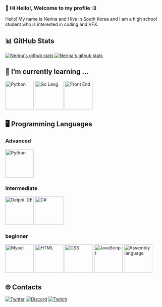 ### 👋 Hi Hello!, Welcome to my profile :3
Hello! My name is Nerina and I live in South Korea and I am a high school student who is interested in coding and VFX.

## 📊 GitHub Stats
[![Nerina's github stats](https://github-readme-stats.vercel.app/api?username=nerina1241&count_private=true&show_icons=true&hide_border=true&theme=radical)](https://github.com/nerina1241)
[![Nerina's github stats](https://github-readme-stats.vercel.app/api/top-langs/?username=nerina1241&exclude_repo=blog,blog.nerina1241.dev&show_icons=true&hide_border=true&title_color=004386&icon_color=004386&layout=compact&count_private=true&langs_count=8&theme=radical&hide=ruby)](https://github.com/nerina1241)

## 🌱 **I’m currently learning ...**
<img src="https://cdn.icon-icons.com/icons2/1495/PNG/512/python_103279.png" alt="Python" width="90"> <img src="https://www.nicepng.com/png/full/264-2641184_111-kb-png-golang-logo.png" alt="Go Lang" width="90"> <img src="https://file.nerina.pw/nerina/frontend.png" alt="Front End" width="90">

## 🖥️ Programming Languages
### **Advanced**
<img src="https://cdn.icon-icons.com/icons2/1495/PNG/512/python_103279.png" alt="Python" width="90">

### **Intermediate**
<img src="https://file.nerina.pw/nerina/delphi.png" alt="Delphi IDE" width="90"> <img src="https://cdn.icon-icons.com/icons2/2415/PNG/512/csharp_original_logo_icon_146578.png" alt="C#" width="90">

### **beginner**
<img src="https://cdn.icon-icons.com/icons2/2415/PNG/512/mysql_original_wordmark_logo_icon_146417.png" alt="Mysql" width="90"> <img src="https://cdn.icon-icons.com/icons2/2415/PNG/512/html_original_wordmark_logo_icon_146478.png" alt="HTML" width="90"> <img src="https://cdn.icon-icons.com/icons2/2415/PNG/512/css_original_wordmark_logo_icon_146576.png" alt="CSS" width="90">
<img src="https://cdn.icon-icons.com/icons2/2415/PNG/512/javascript_original_logo_icon_146455.png" alt="JavaScript" width="90"> <img src="https://apprecs.org/ios/images/app-icons/256/0e/500466958.jpg" alt="Assembly language" width="90">

## 🌐 **Contacts**
[![Twitter](https://img.shields.io/badge/Twitter-@Nerina-00acee?style=for-the-badge&logo=twitter)](https://twitter.com/n2r1na)
[![Discord](https://img.shields.io/badge/Discord-Nerina＃4444-7289DA?style=for-the-badge&logo=discord)](https://discordapp.com/users/637921223312932895)
[![Twitch](https://img.shields.io/badge/Twitch-Nerina-purple?style=for-the-badge&logo=twitch)](https://www.twitch.tv/n2r1na)
